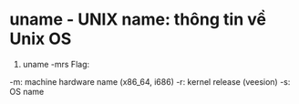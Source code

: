 # uname - UNIX name: thông tin về Unix OS

1. uname -mrs
   Flag: <br>

-m: machine hardware name (x86_64, i686)
-r: kernel release (veesion)
-s: OS name
